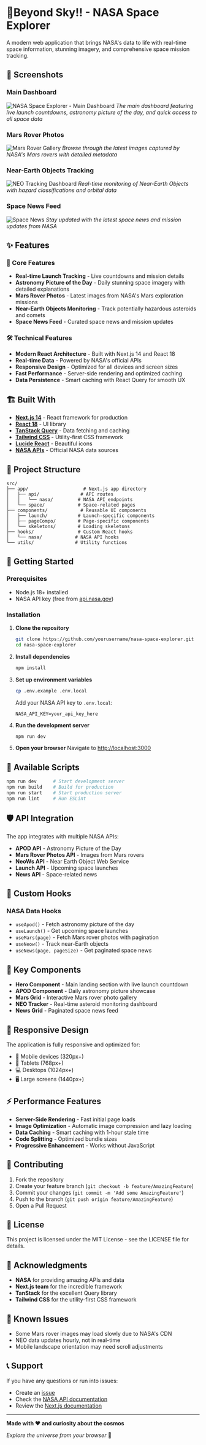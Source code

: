 # 🚀Beyond Sky!! - NASA Space Explorer


A modern web application that brings NASA's data to life with real-time space information, stunning imagery, and comprehensive space mission tracking.

## 📸 Screenshots

### Main Dashboard
![NASA Space Explorer - Main Dashboard](screenshots/main-dashboard.png)
*The main dashboard featuring live launch countdowns, astronomy picture of the day, and quick access to all space data*

### Mars Rover Photos
![Mars Rover Gallery](screenshots/mars-rover.png)
*Browse through the latest images captured by NASA's Mars rovers with detailed metadata*

### Near-Earth Objects Tracking
![NEO Tracking Dashboard](screenshots/neo-tracking.png)
*Real-time monitoring of Near-Earth Objects with hazard classifications and orbital data*

### Space News Feed
![Space News](screenshots/space-news.png)
*Stay updated with the latest space news and mission updates from NASA*

## ✨ Features

### 🌟 Core Features
- **Real-time Launch Tracking** - Live countdowns and mission details
- **Astronomy Picture of the Day** - Daily stunning space imagery with detailed explanations
- **Mars Rover Photos** - Latest images from NASA's Mars exploration missions
- **Near-Earth Objects Monitoring** - Track potentially hazardous asteroids and comets
- **Space News Feed** - Curated space news and mission updates

### 🛠 Technical Features
- **Modern React Architecture** - Built with Next.js 14 and React 18
- **Real-time Data** - Powered by NASA's official APIs
- **Responsive Design** - Optimized for all devices and screen sizes
- **Fast Performance** - Server-side rendering and optimized caching
- **Data Persistence** - Smart caching with React Query for smooth UX

## 🏗 Built With

- **[Next.js 14](https://nextjs.org/)** - React framework for production
- **[React 18](https://reactjs.org/)** - UI library
- **[TanStack Query](https://tanstack.com/query/latest)** - Data fetching and caching
- **[Tailwind CSS](https://tailwindcss.com/)** - Utility-first CSS framework
- **[Lucide React](https://lucide.dev/)** - Beautiful icons
- **[NASA APIs](https://api.nasa.gov/)** - Official NASA data sources

## 📁 Project Structure

```
src/
├── app/                    # Next.js app directory
│   ├── api/               # API routes
│   │   └── nasa/         # NASA API endpoints
│   └── space/            # Space-related pages
├── components/            # Reusable UI components
│   ├── launch/           # Launch-specific components
│   ├── pageCompo/        # Page-specific components
│   └── skeletons/        # Loading skeletons
├── hooks/                # Custom React hooks
│   └── nasa/            # NASA API hooks
└── utils/               # Utility functions
```

## 🚀 Getting Started

### Prerequisites
- Node.js 18+ installed
- NASA API key (free from [api.nasa.gov](https://api.nasa.gov/))

### Installation

1. **Clone the repository**
   ```bash
   git clone https://github.com/yourusername/nasa-space-explorer.git
   cd nasa-space-explorer
   ```

2. **Install dependencies**
   ```bash
   npm install
   ```

3. **Set up environment variables**
   ```bash
   cp .env.example .env.local
   ```
   
   Add your NASA API key to `.env.local`:
   ```
   NASA_API_KEY=your_api_key_here
   ```

4. **Run the development server**
   ```bash
   npm run dev
   ```

5. **Open your browser**
   Navigate to [http://localhost:3000](http://localhost:3000)

## 🔧 Available Scripts

```bash
npm run dev      # Start development server
npm run build    # Build for production
npm run start    # Start production server
npm run lint     # Run ESLint
```

## 🛡 API Integration

The app integrates with multiple NASA APIs:

- **APOD API** - Astronomy Picture of the Day
- **Mars Rover Photos API** - Images from Mars rovers
- **NeoWs API** - Near Earth Object Web Service
- **Launch API** - Upcoming space launches
- **News API** - Space-related news

## 🎨 Custom Hooks

### NASA Data Hooks
- `useApod()` - Fetch astronomy picture of the day
- `useLaunch()` - Get upcoming space launches
- `useMars(page)` - Fetch Mars rover photos with pagination
- `useNeow()` - Track near-Earth objects
- `useNews(page, pageSize)` - Get paginated space news

## 🎯 Key Components

- **Hero Component** - Main landing section with live launch countdown
- **APOD Component** - Daily astronomy picture showcase
- **Mars Grid** - Interactive Mars rover photo gallery
- **NEO Tracker** - Real-time asteroid monitoring dashboard
- **News Grid** - Paginated space news feed

## 📱 Responsive Design

The application is fully responsive and optimized for:
- 📱 Mobile devices (320px+)
- 📱 Tablets (768px+)
- 💻 Desktops (1024px+)
- 🖥 Large screens (1440px+)

## ⚡ Performance Features

- **Server-Side Rendering** - Fast initial page loads
- **Image Optimization** - Automatic image compression and lazy loading
- **Data Caching** - Smart caching with 1-hour stale time
- **Code Splitting** - Optimized bundle sizes
- **Progressive Enhancement** - Works without JavaScript

## 🤝 Contributing

1. Fork the repository
2. Create your feature branch (`git checkout -b feature/AmazingFeature`)
3. Commit your changes (`git commit -m 'Add some AmazingFeature'`)
4. Push to the branch (`git push origin feature/AmazingFeature`)
5. Open a Pull Request

## 📄 License

This project is licensed under the MIT License - see the LICENSE file for details.

## 🙏 Acknowledgments

- **NASA** for providing amazing APIs and data
- **Next.js team** for the incredible framework
- **TanStack** for the excellent Query library
- **Tailwind CSS** for the utility-first CSS framework

## 🐛 Known Issues

- Some Mars rover images may load slowly due to NASA's CDN
- NEO data updates hourly, not in real-time
- Mobile landscape orientation may need scroll adjustments

## 📞 Support

If you have any questions or run into issues:
- Create an [issue](https://github.com/yourusername/nasa-space-explorer/issues)
- Check the [NASA API documentation](https://api.nasa.gov/)
- Review the [Next.js documentation](https://nextjs.org/docs)

---

**Made with ❤️ and curiosity about the cosmos**

*Explore the universe from your browser* 🌌
